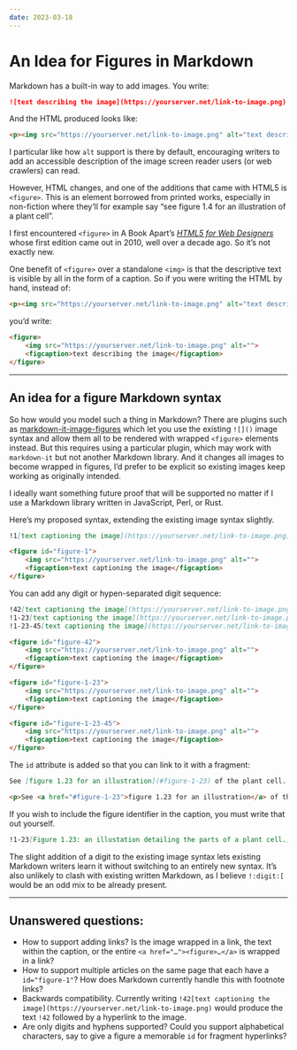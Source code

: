 ```yaml
---
date: 2023-03-18
---
```


# An Idea for Figures in Markdown

Markdown has a built-in way to add images. You write:

```markdown
![text describing the image](https://yourserver.net/link-to-image.png)
```

And the HTML produced looks like:

```html
<p><img src="https://yourserver.net/link-to-image.png" alt="text describing the image"></p>
```

I particular like how `alt` support is there by default, encouraging writers to add an accessible description of the image screen reader users (or web crawlers) can read.

However, HTML changes, and one of the additions that came with HTML5 is `<figure>`. This is an element borrowed from printed works, especially in non-fiction where they’ll for example say “see figure 1.4 for an illustration of a plant cell”.

I first encountered `<figure>` in A Book Apart’s [_HTML5 for Web Designers_](https://abookapart.com/products/html5-for-web-designers) whose first edition came out in 2010, well over a decade ago. So it’s not exactly new.

One benefit of `<figure>` over a standalone `<img>` is that the descriptive text is visible by all in the form of a caption. So if you were writing the HTML by hand, instead of:

```html
<p><img src="https://yourserver.net/link-to-image.png" alt="text describing the image"></p>
```

you’d write:

```html
<figure>
    <img src="https://yourserver.net/link-to-image.png" alt="">
    <figcaption>text describing the image</figcaption>
</figure>
```

---

## An idea for a figure Markdown syntax

So how would you model such a thing in Markdown? There are plugins such as [markdown-it-image-figures](https://github.com/Antonio-Laguna/markdown-it-image-figures) which let you use the existing `![]()` image syntax and allow them all to be rendered with wrapped `<figure>` elements instead. But this requires using a particular plugin, which may work with `markdown-it` but not another Markdown library. And it changes all images to become wrapped in figures, I’d prefer to be explicit so existing images keep working as originally intended.

I ideally want something future proof that will be supported no matter if I use a Markdown library written in JavaScript, Perl, or Rust.

Here’s my proposed syntax, extending the existing image syntax slightly.

```markdown
!1[text captioning the image](https://yourserver.net/link-to-image.png)
```

```html
<figure id="figure-1">
    <img src="https://yourserver.net/link-to-image.png" alt="">
    <figcaption>text captioning the image</figcaption>
</figure>
```

You can add any digit or hypen-separated digit sequence:

```markdown
!42[text captioning the image](https://yourserver.net/link-to-image.png)
!1-23[text captioning the image](https://yourserver.net/link-to-image.png)
!1-23-45[text captioning the image](https://yourserver.net/link-to-image.png)
```

```html
<figure id="figure-42">
    <img src="https://yourserver.net/link-to-image.png" alt="">
    <figcaption>text captioning the image</figcaption>
</figure>

<figure id="figure-1-23">
    <img src="https://yourserver.net/link-to-image.png" alt="">
    <figcaption>text captioning the image</figcaption>
</figure>

<figure id="figure-1-23-45">
    <img src="https://yourserver.net/link-to-image.png" alt="">
    <figcaption>text captioning the image</figcaption>
</figure>
```

The `id` attribute is added so that you can link to it with a fragment:

```markdown
See [figure 1.23 for an illustration](#figure-1-23) of the plant cell.
```

```html
<p>See <a href="#figure-1-23">figure 1.23 for an illustration</a> of the plant cell.</p>
```

If you wish to include the figure identifier in the caption, you must write that out yourself.

```markdown
!1-23[Figure 1.23: an illustation detailing the parts of a plant cell.](https://yourserver.net/link-to-image.png)
```

The slight addition of a digit to the existing image syntax lets existing Markdown writers learn it without switching to an entirely new syntax. It’s also unlikely to clash with existing written Markdown, as I believe `!:digit:[` would be an odd mix to be already present.

---

## Unanswered questions:

- How to support adding links? Is the image wrapped in a link, the text within the caption, or the entire `<a href="…"><figure>…</a>` is wrapped in a link?
- How to support multiple articles on the same page that each have a `id="figure-1"`? How does Markdown currently handle this with footnote links?
- Backwards compatibility. Currently writing `!42[text captioning the image](https://yourserver.net/link-to-image.png)` would produce the text `!42` followed by a hyperlink to the image.
- Are only digits and hyphens supported? Could you support alphabetical characters, say to give a figure a memorable `id` for fragment hyperlinks?
